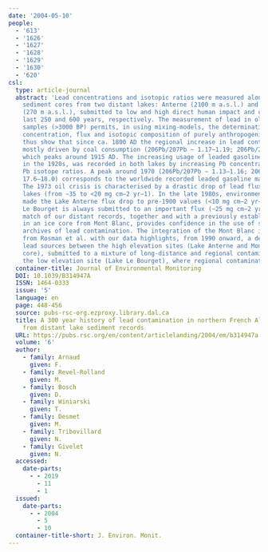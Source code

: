 ```yaml
---
date: '2004-05-10'
people:
  - '613'
  - '1626'
  - '1627'
  - '1628'
  - '1629'
  - '1630'
  - '620'
csl:
  type: article-journal
  abstract: 'Lead concentrations and isotopic ratios were measured along two well-dated
    sediment cores from two distant lakes: Anterne (2100 m a.s.l.) and Le Bourget
    (270 m a.s.l.), submitted to low and high direct human impact and covering the
    last 250 and 600 years, respectively. The measurement of lead in old sediment
    samples (>3000 BP) permits, in using mixing-models, the determination of lead
    concentration, flux and isotopic composition of purely anthropogenic origin. We
    thus show that since ca. 1800 AD the regional increase in lead contamination was
    mostly driven by coal consumption (206Pb/207Pb ∼ 1.17–1.19; 206Pb/204Pb ∼ 18.3–18.6),
    which peaks around 1915 AD. The increasing usage of leaded gasoline, introduced
    in the 1920s, was recorded in both lakes by increasing Pb concentrations and decreasing
    Pb isotope ratios. A peak around 1970 (206Pb/207Pb ∼ 1.13–1.16; 206Pb/204Pb ∼
    17.6–18.0) corresponds to the worldwide recorded leaded gasoline maximum of consumption.
    The 1973 oil crisis is characterised by a drastic drop of lead fluxes in both
    lakes (from ∼35 to <20 mg cm−2 yr−1). In the late 1980s, environmental policies
    made the Lake Anterne flux drop to pre-1900 values (<10 mg cm−2 yr−1) while Lake
    Le Bourget is always submitted to an important flux (∼25 mg cm−2 yr−1). The good
    match of our distant records, together and with a previously established series
    in an ice core from Mont Blanc, provides confidence in the use of sediments as
    archives of lead contamination. The integration of the Mont Blanc ice core results
    from Rosman et al. with our data highlights, from 1990 onward, a decoupling in
    lead sources between the high elevation sites (Lake Anterne and Mont Blanc ice
    core), submitted to a mixture of long-distance and regional contamination and
    the low elevation site (Lake Le Bourget), where regional contamination is predominant.'
  container-title: Journal of Environmental Monitoring
  DOI: 10.1039/B314947A
  ISSN: 1464-0333
  issue: '5'
  language: en
  page: 448-456
  source: pubs-rsc-org.ezproxy.library.dal.ca
  title: A 300 year history of lead contamination in northern French Alps reconstructed
    from distant lake sediment records
  URL: https://pubs.rsc.org/en/content/articlelanding/2004/em/b314947a
  volume: '6'
  author:
    - family: Arnaud
      given: F.
    - family: Revel-Rolland
      given: M.
    - family: Bosch
      given: D.
    - family: Winiarski
      given: T.
    - family: Desmet
      given: M.
    - family: Tribovillard
      given: N.
    - family: Givelet
      given: N.
  accessed:
    date-parts:
      - - 2019
        - 11
        - 1
  issued:
    date-parts:
      - - 2004
        - 5
        - 10
  container-title-short: J. Environ. Monit.
---
```


